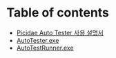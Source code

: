 # Table of contents

* [Picidae Auto Tester 사용 설명서](README.md)
* [AutoTester.exe](autotester.exe.md)
* [AutoTestRunner.exe](untitled.md)

